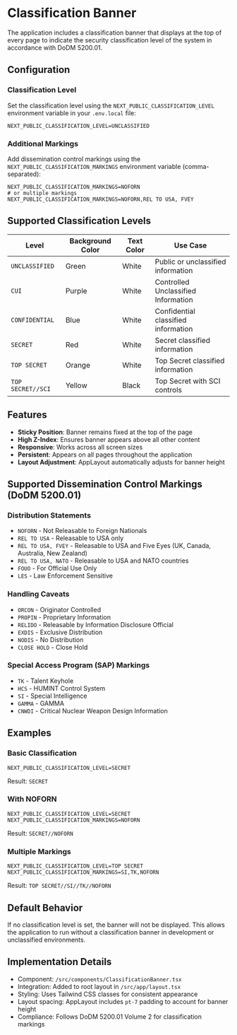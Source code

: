 # Classification Banner

The application includes a classification banner that displays at the top of every page to indicate the security classification level of the system in accordance with DoDM 5200.01.

## Configuration

### Classification Level

Set the classification level using the `NEXT_PUBLIC_CLASSIFICATION_LEVEL` environment variable in your `.env.local` file:

```env
NEXT_PUBLIC_CLASSIFICATION_LEVEL=UNCLASSIFIED
```

### Additional Markings

Add dissemination control markings using the `NEXT_PUBLIC_CLASSIFICATION_MARKINGS` environment variable (comma-separated):

```env
NEXT_PUBLIC_CLASSIFICATION_MARKINGS=NOFORN
# or multiple markings
NEXT_PUBLIC_CLASSIFICATION_MARKINGS=NOFORN,REL TO USA, FVEY
```

## Supported Classification Levels

| Level | Background Color | Text Color | Use Case |
|-------|------------------|------------|----------|
| `UNCLASSIFIED` | Green | White | Public or unclassified information |
| `CUI` | Purple | White | Controlled Unclassified Information |
| `CONFIDENTIAL` | Blue | White | Confidential classified information |
| `SECRET` | Red | White | Secret classified information |
| `TOP SECRET` | Orange | White | Top Secret classified information |
| `TOP SECRET//SCI` | Yellow | Black | Top Secret with SCI controls |

## Features

- **Sticky Position**: Banner remains fixed at the top of the page
- **High Z-Index**: Ensures banner appears above all other content
- **Responsive**: Works across all screen sizes
- **Persistent**: Appears on all pages throughout the application
- **Layout Adjustment**: AppLayout automatically adjusts for banner height

## Supported Dissemination Control Markings (DoDM 5200.01)

### Distribution Statements
- `NOFORN` - Not Releasable to Foreign Nationals
- `REL TO USA` - Releasable to USA only
- `REL TO USA, FVEY` - Releasable to USA and Five Eyes (UK, Canada, Australia, New Zealand)
- `REL TO USA, NATO` - Releasable to USA and NATO countries
- `FOUO` - For Official Use Only
- `LES` - Law Enforcement Sensitive

### Handling Caveats
- `ORCON` - Originator Controlled
- `PROPIN` - Proprietary Information
- `RELIDO` - Releasable by Information Disclosure Official
- `EXDIS` - Exclusive Distribution
- `NODIS` - No Distribution
- `CLOSE HOLD` - Close Hold

### Special Access Program (SAP) Markings
- `TK` - Talent Keyhole
- `HCS` - HUMINT Control System
- `SI` - Special Intelligence
- `GAMMA` - GAMMA
- `CNWDI` - Critical Nuclear Weapon Design Information

## Examples

### Basic Classification
```env
NEXT_PUBLIC_CLASSIFICATION_LEVEL=SECRET
```
Result: `SECRET`

### With NOFORN
```env
NEXT_PUBLIC_CLASSIFICATION_LEVEL=SECRET
NEXT_PUBLIC_CLASSIFICATION_MARKINGS=NOFORN
```
Result: `SECRET//NOFORN`

### Multiple Markings
```env
NEXT_PUBLIC_CLASSIFICATION_LEVEL=TOP SECRET
NEXT_PUBLIC_CLASSIFICATION_MARKINGS=SI,TK,NOFORN
```
Result: `TOP SECRET//SI//TK//NOFORN`

## Default Behavior

If no classification level is set, the banner will not be displayed. This allows the application to run without a classification banner in development or unclassified environments.

## Implementation Details

- Component: `/src/components/ClassificationBanner.tsx`
- Integration: Added to root layout in `/src/app/layout.tsx`
- Styling: Uses Tailwind CSS classes for consistent appearance
- Layout spacing: AppLayout includes `pt-7` padding to account for banner height
- Compliance: Follows DoDM 5200.01 Volume 2 for classification markings